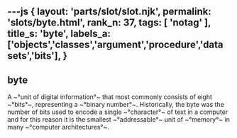 ---js
{
  layout: 'parts/slot/slot.njk',
  permalink: 'slots/byte.html',
  rank_n: 37,
  tags: [ 'notag' ],
  title_s: 'byte',
  labels_a: ['objects','classes','argument','procedure','data sets','bits'],
}
---
## byte

A ~°unit of digital information°~ that most commonly consists of eight ~°bits°~, representing a ~°binary number°~. Historically, the byte was the number of bits used to encode a single ~°character°~ of text in a computer and for this reason it is the smallest ~°addressable°~ unit of ~°memory°~ in many ~°computer architectures°~.

